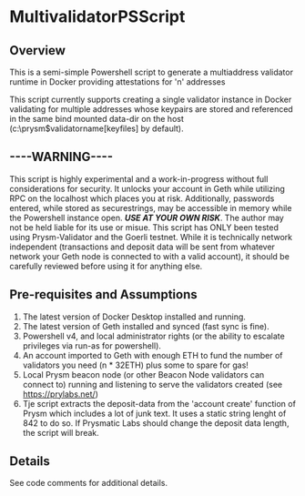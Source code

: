 # MultivalidatorPSScript
## Overview
This is a semi-simple Powershell script to generate a multiaddress validator runtime in Docker providing attestations for 'n' addresses

This script currently supports creating a single validator instance in Docker validating for multiple addresses whose keypairs are stored and referenced in the same bind mounted data-dir on the host (c:\prysm\$validatorname\[keyfiles] by default). 

## ----WARNING----
This script is highly experimental and a work-in-progress without full considerations for security. It unlocks your account in Geth while utilizing RPC on the localhost which places you at risk. Additionally, passwords entered, while stored as securestrings, may be accessible in memory while the Powershell instance open. ***USE AT YOUR OWN RISK***. The author may not be held liable for its use or misue. This script has ONLY been tested using Prysm-Validator and the Goerli testnet. While it is technically network independent (transactions and deposit data will be sent from whatever network your Geth node is connected to with a valid account), it should be carefully reviewed before using it for anything else.

## Pre-requisites and Assumptions
1. The latest version of Docker Desktop installed and running.
2. The latest version of Geth installed and synced (fast sync is fine).
3. Powershell v4, and local administrator rights (or the ability to escalate privileges via run-as for powershell).
4. An account imported to Geth with enough ETH to fund the number of validators you need (n * 32ETH) plus some to spare for gas!
5. Local Prysm beacon node (or other Beacon Node validators can connect to) running and listening to serve the validators created (see https://prylabs.net/)
6. Tje script extracts the deposit-data from the 'account create' function of Prysm which includes a lot of junk text. It uses a static string lenght of 842 to do so. If Prysmatic Labs should change the deposit data length, the script will break.

## Details
See code comments for additional details.
